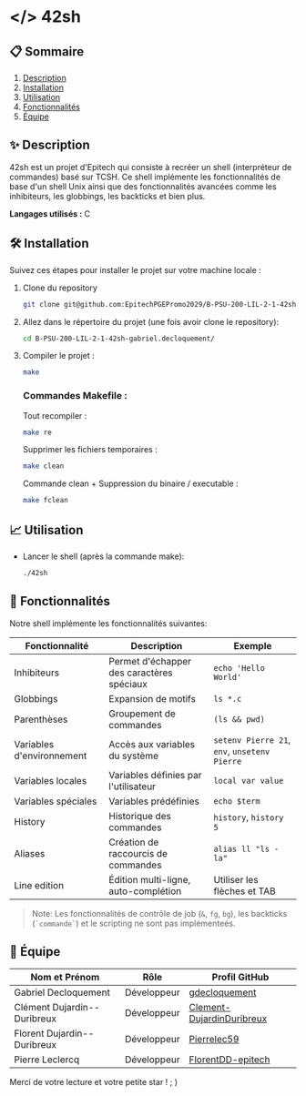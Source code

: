 # </> 42sh

## 📋​ Sommaire
1. [Description](#-description)
2. [Installation](#%EF%B8%8F-installation)
3. [Utilisation](#-utilisation)
4. [Fonctionnalités](#-fonctionnalités)
5. [Équipe](#-équipe)

## ✨​ Description

42sh est un projet d'Epitech qui consiste à recréer un shell (interpréteur de commandes) basé sur TCSH.
Ce shell implémente les fonctionnalités de base d'un shell Unix ainsi que des fonctionnalités avancées comme les inhibiteurs, les globbings, les backticks et bien plus.

**Langages utilisés :** C

## 🛠️​ Installation

Suivez ces étapes pour installer le projet sur votre machine locale :

1. Clone du repository
    ```bash
    git clone git@github.com:EpitechPGEPromo2029/B-PSU-200-LIL-2-1-42sh-gabriel.decloquement.git
    ```

2. Allez dans le répertoire du projet (une fois avoir clone le repository):
    ```bash
    cd B-PSU-200-LIL-2-1-42sh-gabriel.decloquement/
    ```
3. Compiler le projet :
    ```bash
    make
    ```
    ### Commandes Makefile :
    Tout recompiler :
    ```bash
    make re
    ```
    Supprimer les fichiers temporaires :
    ```bash
    make clean
    ```
    Commande clean + Suppression du binaire / executable :
    ```bash
    make fclean
    ```

## ​📈​ Utilisation

- Lancer le shell (après la commande make):
    ```bash
    ./42sh
    ```

## 🔧 Fonctionnalités

Notre shell implémente les fonctionnalités suivantes:

| Fonctionnalité | Description | Exemple |
|----------------|-------------|---------|
| Inhibiteurs    | Permet d'échapper des caractères spéciaux | `echo 'Hello World'` |
| Globbings      | Expansion de motifs | `ls *.c` |
| Parenthèses    | Groupement de commandes | `(ls && pwd)` |
| Variables d'environnement | Accès aux variables du système | `setenv Pierre 21`, `env`, `unsetenv Pierre` |
| Variables locales | Variables définies par l'utilisateur | `local var value` |
| Variables spéciales | Variables prédéfinies | `echo $term` |
| History        | Historique des commandes | `history`, `history 5` |
| Aliases        | Création de raccourcis de commandes | `alias ll "ls -la"` |
| Line edition   | Édition multi-ligne, auto-complétion | Utiliser les flèches et TAB |

> Note: Les fonctionnalités de contrôle de job (`&`, `fg`, `bg`), les backticks (`` `commande` ``) et le scripting ne sont pas implémenteés.

## 📍 Équipe

| Nom et Prénom | Rôle | Profil GitHub |
|---------------|------|--------------|
| Gabriel Decloquement | Développeur | [gdecloquement](https://github.com/gdecloquement) |
| Clément Dujardin--Duribreux | Développeur | [Clement-DujardinDuribreux](https://github.com/Clement-DujardinDuribreux) |
| Florent Dujardin--Duribreux | Développeur | [Pierrelec59](https://github.com/Pierrelec59) |
| Pierre Leclercq | Développeur | [FlorentDD-epitech](https://github.com/FlorentDD-epitech) |

Merci de votre lecture et votre petite star ! ; )